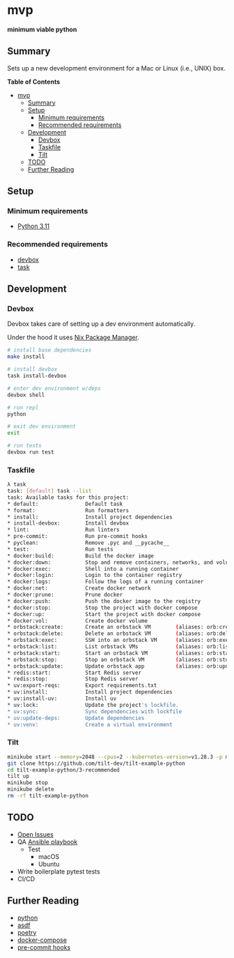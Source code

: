 <!-- markdownlint-disable MD022 MD031 MD036 MD032 -->
# mvp

<!-- !["It's dangerous to go alone! Take this."](static/image.jpg) -->
<!-- <img src="https://user-images.githubusercontent.com/4097471/144654508-823c6e31-5e10-404c-9f9f-0d6b9d6ce617.jpg" width="300"> -->

**minimum viable python**

## Summary
Sets up a new development environment for a Mac or Linux (i.e., UNIX) box.

**Table of Contents**
* [mvp](#mvp)
  * [Summary](#summary)
  * [Setup](#setup)
    * [Minimum requirements](#minimum-requirements)
    * [Recommended requirements](#recommended-requirements)
  * [Development](#development)
    * [Devbox](#devbox)
    * [Taskfile](#taskfile)
    * [Tilt](#tilt)
  * [TODO](#todo)
  * [Further Reading](#further-reading)

## Setup

### Minimum requirements

* [Python 3.11](https://www.python.org/downloads/)

### Recommended requirements

* [devbox](https://www.jetpack.io/devbox/docs/quickstart/)
* [task](https://taskfile.dev/#/installation)

## Development

### Devbox

Devbox takes care of setting up a dev environment automatically.

Under the hood it uses [Nix Package Manager](https://search.nixos.org/packages).

```bash
# install base dependencies
make install

# install devbox
task install-devbox

# enter dev environment w/deps
devbox shell

# run repl
python

# exit dev environment
exit

# run tests
devbox run test
```

### Taskfile
```bash
λ task
task: [default] task --list
task: Available tasks for this project:
* default:               Default task
* format:                Run formatters
* install:               Install project dependencies
* install-devbox:        Install devbox
* lint:                  Run linters
* pre-commit:            Run pre-commit hooks
* pyclean:               Remove .pyc and __pycache__
* test:                  Run tests
* docker:build:          Build the docker image
* docker:down:           Stop and remove containers, networks, and volumes with docker compose
* docker:exec:           Shell into a running container
* docker:login:          Login to the container registry
* docker:logs:           Follow the logs of a running container
* docker:net:            Create docker network
* docker:prune:          Prune docker
* docker:push:           Push the docker image to the registry
* docker:stop:           Stop the project with docker compose
* docker:up:             Start the project with docker compose
* docker:vol:            Create docker volume
* orbstack:create:       Create an orbstack VM        (aliases: orb:create)
* orbstack:delete:       Delete an orbstack VM        (aliases: orb:delete)
* orbstack:exec:         SSH into an orbstack VM      (aliases: orb:exec)
* orbstack:list:         List orbstack VMs            (aliases: orb:list)
* orbstack:start:        Start an orbstack VM         (aliases: orb:start)
* orbstack:stop:         Stop an orbstack VM          (aliases: orb:stop)
* orbstack:update:       Update orbstack app          (aliases: orb:update)
* redis:start:           Start Redis server
* redis:stop:            Stop Redis server
* uv:export-reqs:        Export requirements.txt
* uv:install:            Install project dependencies
* uv:install-uv:         Install uv
* uv:lock:               Update the project's lockfile.
* uv:sync:               Sync dependencies with lockfile
* uv:update-deps:        Update dependencies
* uv:venv:               Create a virtual environment                                                    
```

### Tilt
```bash
minikube start --memory=2048 --cpus=2 --kubernetes-version=v1.28.3 -p minikube
git clone https://github.com/tilt-dev/tilt-example-python
cd tilt-example-python/3-recommended
tilt up
minikube stop
minikube delete
rm -rf tilt-example-python
```

## TODO
* [Open Issues](https://github.com/pythoninthegrass/mvp/issues)
* QA [Ansible playbook](ansible/playbook.yml)
  * Test
    * macOS
    * Ubuntu
* Write boilerplate pytest tests
* CI/CD

## Further Reading
* [python](https://www.python.org/)
* [asdf](https://asdf-vm.com/guide/getting-started.html#_2-download-asdf)
* [poetry](https://python-poetry.org/docs/)
* [docker-compose](https://docs.docker.com/compose/install/)
* [pre-commit hooks](https://pre-commit.com/)
